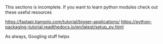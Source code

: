 This sections is incomplete.
If you want to learn python modules check out these useful resources

https://fastapi.tiangolo.com/tutorial/bigger-applications/
https://python-packaging-tutorial.readthedocs.io/en/latest/setup_py.html

As always, Googling stuff helps
